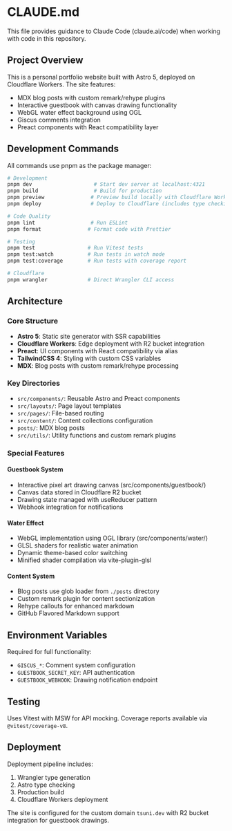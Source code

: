 # CLAUDE.md

This file provides guidance to Claude Code (claude.ai/code) when working with code in this repository.

## Project Overview

This is a personal portfolio website built with Astro 5, deployed on Cloudflare Workers. The site features:

- MDX blog posts with custom remark/rehype plugins
- Interactive guestbook with canvas drawing functionality
- WebGL water effect background using OGL
- Giscus comments integration
- Preact components with React compatibility layer

## Development Commands

All commands use pnpm as the package manager:

```bash
# Development
pnpm dev                    # Start dev server at localhost:4321
pnpm build                  # Build for production
pnpm preview               # Preview build locally with Cloudflare Workers
pnpm deploy                # Deploy to Cloudflare (includes type checking)

# Code Quality
pnpm lint                  # Run ESLint
pnpm format               # Format code with Prettier

# Testing
pnpm test                 # Run Vitest tests
pnpm test:watch           # Run tests in watch mode
pnpm test:coverage        # Run tests with coverage report

# Cloudflare
pnpm wrangler             # Direct Wrangler CLI access
```

## Architecture

### Core Structure

- **Astro 5**: Static site generator with SSR capabilities
- **Cloudflare Workers**: Edge deployment with R2 bucket integration
- **Preact**: UI components with React compatibility via alias
- **TailwindCSS 4**: Styling with custom CSS variables
- **MDX**: Blog posts with custom remark/rehype processing

### Key Directories

- `src/components/`: Reusable Astro and Preact components
- `src/layouts/`: Page layout templates
- `src/pages/`: File-based routing
- `src/content/`: Content collections configuration
- `posts/`: MDX blog posts
- `src/utils/`: Utility functions and custom remark plugins

### Special Features

#### Guestbook System

- Interactive pixel art drawing canvas (src/components/guestbook/)
- Canvas data stored in Cloudflare R2 bucket
- Drawing state managed with useReducer pattern
- Webhook integration for notifications

#### Water Effect

- WebGL implementation using OGL library (src/components/water/)
- GLSL shaders for realistic water animation
- Dynamic theme-based color switching
- Minified shader compilation via vite-plugin-glsl

#### Content System

- Blog posts use glob loader from `./posts` directory
- Custom remark plugin for content sectionization
- Rehype callouts for enhanced markdown
- GitHub Flavored Markdown support

## Environment Variables

Required for full functionality:

- `GISCUS_*`: Comment system configuration
- `GUESTBOOK_SECRET_KEY`: API authentication
- `GUESTBOOK_WEBHOOK`: Drawing notification endpoint

## Testing

Uses Vitest with MSW for API mocking. Coverage reports available via `@vitest/coverage-v8`.

## Deployment

Deployment pipeline includes:

1. Wrangler type generation
2. Astro type checking
3. Production build
4. Cloudflare Workers deployment

The site is configured for the custom domain `tsuni.dev` with R2 bucket integration for guestbook drawings.
